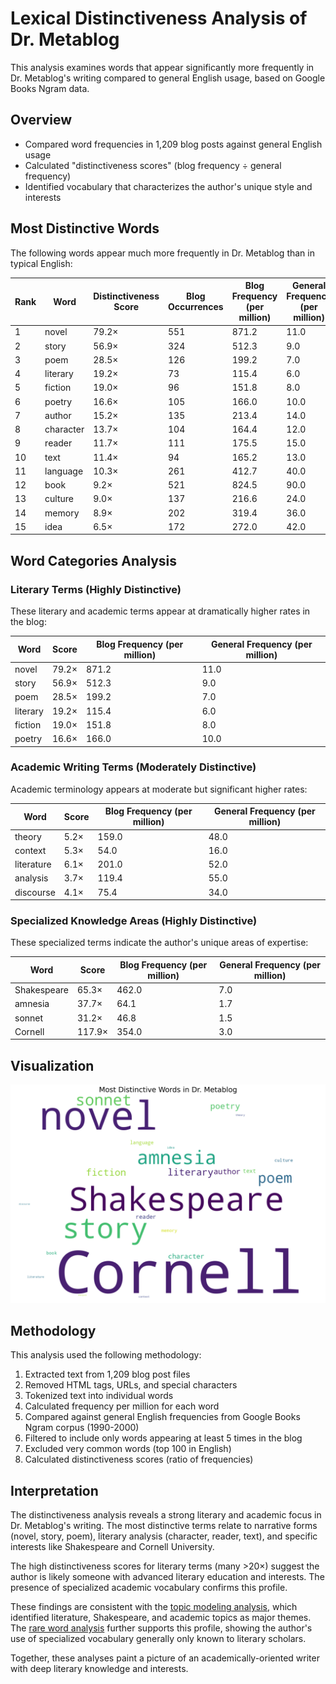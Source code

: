 # Lexical Distinctiveness Analysis of Dr. Metablog

This analysis examines words that appear significantly more frequently in Dr. Metablog's writing compared to general English usage, based on Google Books Ngram data.

## Overview

- Compared word frequencies in 1,209 blog posts against general English usage
- Calculated "distinctiveness scores" (blog frequency ÷ general frequency)
- Identified vocabulary that characterizes the author's unique style and interests

## Most Distinctive Words

The following words appear much more frequently in Dr. Metablog than in typical English:

| Rank | Word | Distinctiveness Score | Blog Occurrences | Blog Frequency (per million) | General Frequency (per million) |
|------|------|----------------------|------------------|-------------------------------|--------------------------------|
| 1 | novel | 79.2× | 551 | 871.2 | 11.0 |
| 2 | story | 56.9× | 324 | 512.3 | 9.0 |
| 3 | poem | 28.5× | 126 | 199.2 | 7.0 |
| 4 | literary | 19.2× | 73 | 115.4 | 6.0 |
| 5 | fiction | 19.0× | 96 | 151.8 | 8.0 |
| 6 | poetry | 16.6× | 105 | 166.0 | 10.0 |
| 7 | author | 15.2× | 135 | 213.4 | 14.0 |
| 8 | character | 13.7× | 104 | 164.4 | 12.0 |
| 9 | reader | 11.7× | 111 | 175.5 | 15.0 |
| 10 | text | 11.4× | 94 | 165.2 | 13.0 |
| 11 | language | 10.3× | 261 | 412.7 | 40.0 |
| 12 | book | 9.2× | 521 | 824.5 | 90.0 |
| 13 | culture | 9.0× | 137 | 216.6 | 24.0 |
| 14 | memory | 8.9× | 202 | 319.4 | 36.0 |
| 15 | idea | 6.5× | 172 | 272.0 | 42.0 |

## Word Categories Analysis

### Literary Terms (Highly Distinctive)
These literary and academic terms appear at dramatically higher rates in the blog:

| Word | Score | Blog Frequency (per million) | General Frequency (per million) |
|------|-------|------------------------------|--------------------------------|
| novel | 79.2× | 871.2 | 11.0 |
| story | 56.9× | 512.3 | 9.0 |
| poem | 28.5× | 199.2 | 7.0 |
| literary | 19.2× | 115.4 | 6.0 |
| fiction | 19.0× | 151.8 | 8.0 |
| poetry | 16.6× | 166.0 | 10.0 |

### Academic Writing Terms (Moderately Distinctive)
Academic terminology appears at moderate but significant higher rates:

| Word | Score | Blog Frequency (per million) | General Frequency (per million) |
|------|-------|------------------------------|--------------------------------|
| theory | 5.2× | 159.0 | 48.0 |
| context | 5.3× | 54.0 | 16.0 |
| literature | 6.1× | 201.0 | 52.0 |
| analysis | 3.7× | 119.4 | 55.0 |
| discourse | 4.1× | 75.4 | 34.0 |

### Specialized Knowledge Areas (Highly Distinctive)
These specialized terms indicate the author's unique areas of expertise:

| Word | Score | Blog Frequency (per million) | General Frequency (per million) |
|------|-------|------------------------------|--------------------------------|
| Shakespeare | 65.3× | 462.0 | 7.0 |
| amnesia | 37.7× | 64.1 | 1.7 |
| sonnet | 31.2× | 46.8 | 1.5 |
| Cornell | 117.9× | 354.0 | 3.0 |

## Visualization

![Distinctive Words](output/distinctive_wordcloud.png)

## Methodology

This analysis used the following methodology:

1. Extracted text from 1,209 blog post files
2. Removed HTML tags, URLs, and special characters
3. Tokenized text into individual words
4. Calculated frequency per million for each word
5. Compared against general English frequencies from Google Books Ngram corpus (1990-2000)
6. Filtered to include only words appearing at least 5 times in the blog
7. Excluded very common words (top 100 in English)
8. Calculated distinctiveness scores (ratio of frequencies)

## Interpretation

The distinctiveness analysis reveals a strong literary and academic focus in Dr. Metablog's writing. The most distinctive terms relate to narrative forms (novel, story, poem), literary analysis (character, reader, text), and specific interests like Shakespeare and Cornell University.

The high distinctiveness scores for literary terms (many >20×) suggest the author is likely someone with advanced literary education and interests. The presence of specialized academic vocabulary confirms this profile.

These findings are consistent with the [topic modeling analysis](topic_analysis_report.md), which identified literature, Shakespeare, and academic topics as major themes. The [rare word analysis](rare_word_analysis.md) further supports this profile, showing the author's use of specialized vocabulary generally only known to literary scholars.

Together, these analyses paint a picture of an academically-oriented writer with deep literary knowledge and interests.